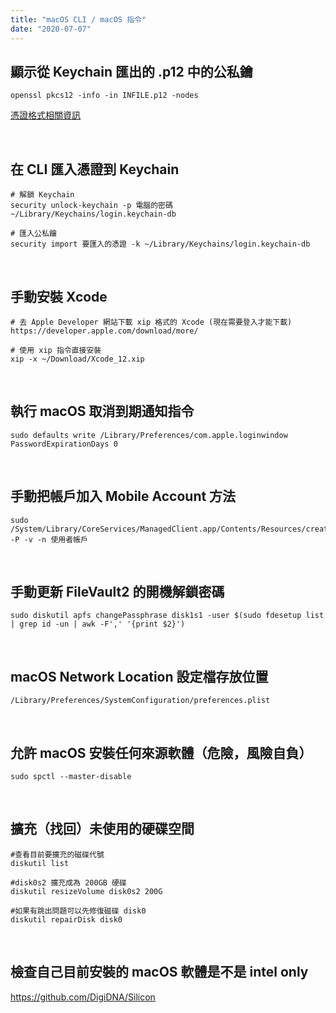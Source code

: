 ```yaml
---
title: "macOS CLI / macOS 指令"
date: "2020-07-07"
---
```


## 顯示從 Keychain 匯出的 .p12 中的公私鑰

```shell
openssl pkcs12 -info -in INFILE.p12 -nodes
```

[憑證格式相關資訊](https://support.ssl.com/index.php?/Knowledgebase/Article/View/19/0/der-vs-crt-vs-cer-vs-pem-certificates-and-how-to-convert-them)

</br>


## 在 CLI 匯入憑證到 Keychain

```shell
# 解鎖 Keychain
security unlock-keychain -p 電腦的密碼 ~/Library/Keychains/login.keychain-db

# 匯入公私鑰
security import 要匯入的憑證 -k ~/Library/Keychains/login.keychain-db
```

</br>

## 手動安裝 Xcode

```shell
# 去 Apple Developer 網站下載 xip 格式的 Xcode (現在需要登入才能下載)
https://developer.apple.com/download/more/

# 使用 xip 指令直接安裝
xip -x ~/Download/Xcode_12.xip

```

</br>

## 執行 macOS 取消到期通知指令

```shell
sudo defaults write /Library/Preferences/com.apple.loginwindow PasswordExpirationDays 0
```

</br>


## 手動把帳戶加入 Mobile Account 方法

```shell
sudo /System/Library/CoreServices/ManagedClient.app/Contents/Resources/createmobileaccount -P -v -n 使用者帳戶
```

</br>


## 手動更新 FileVault2 的開機解鎖密碼

```shell
sudo diskutil apfs changePassphrase disk1s1 -user $(sudo fdesetup list | grep id -un | awk -F',' '{print $2}')
```

</br>

## macOS Network Location 設定檔存放位置
```shell
/Library/Preferences/SystemConfiguration/preferences.plist
```

</br>

## 允許 macOS 安裝任何來源軟體（危險，風險自負）
```shell
sudo spctl --master-disable
```

</br>



## 擴充（找回）未使用的硬碟空間

```shell
#查看目前要擴充的磁碟代號
diskutil list

#disk0s2 擴充成為 200GB 硬碟
diskutil resizeVolume disk0s2 200G

#如果有跳出問題可以先修復磁碟 disk0
diskutil repairDisk disk0
```

</br>

## 檢查自己目前安裝的 macOS 軟體是不是 intel only
https://github.com/DigiDNA/Silicon